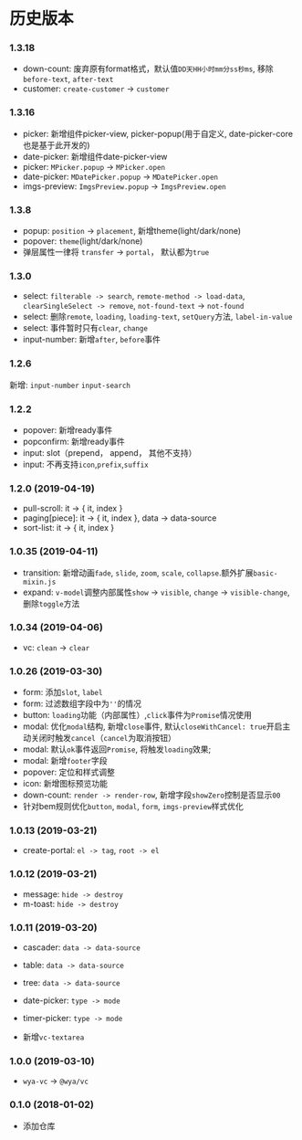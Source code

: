 # 历史版本
### 1.3.18
- down-count: 废弃原有format格式，默认值`DD天HH小时mm分ss秒ms`, 移除`before-text`, `after-text`
- customer: `create-customer` -> `customer`

### 1.3.16
- picker: 新增组件picker-view, picker-popup(用于自定义, date-picker-core也是基于此开发的)
- date-picker: 新增组件date-picker-view
- picker: `MPicker.popup` -> `MPicker.open`
- date-picker: `MDatePicker.popup` -> `MDatePicker.open`
- imgs-preview: `ImgsPreview.popup` -> `ImgsPreview.open`

### 1.3.8
- popup: `position` -> `placement`, 新增theme(light/dark/none)
- popover: `theme`(light/dark/none)
- 弹层属性一律将 `transfer` -> `portal`， 默认都为`true`

### 1.3.0
- select: `filterable -> search`, `remote-method -> load-data`, `clearSingleSelect -> remove`, `not-found-text` -> `not-found` 
- select: 删除`remote`, `loading`, `loading-text`, `setQuery`方法, `label-in-value`
- select: 事件暂时只有`clear`, `change`
- input-number: 新增`after`, `before`事件

### 1.2.6
新增: `input-number` `input-search`

### 1.2.2

- popover: 新增ready事件
- popconfirm: 新增ready事件
- input: slot（prepend， append， 其他不支持）
- input: 不再支持`icon`,`prefix`,`suffix`


### 1.2.0 (2019-04-19)

- pull-scroll: it -> { it, index }
- paging[piece]: it -> { it, index }, data -> data-source
- sort-list: it -> { it, index }

### 1.0.35 (2019-04-11)

- transition: 新增动画`fade`, `slide`, `zoom`, `scale`,  `collapse`.额外扩展`basic-mixin.js`
- expand: `v-model`调整内部属性`show` -> `visible`, `change` -> `visible-change`, 删除`toggle`方法

### 1.0.34 (2019-04-06)
- vc: `clean` -> `clear`

### 1.0.26 (2019-03-30)
- form: 添加`slot`, `label`
- form: 过滤数组字段中为`''`的情况
- button: `loading`功能（内部属性）,`click`事件为`Promise`情况使用
- modal: 优化`modal`结构, 新增`close`事件, 默认`closeWithCancel: true`开启主动关闭时触发`cancel`（`cancel`为取消按钮）
- modal: 默认`ok`事件返回`Promise`, 将触发`loading`效果;
- modal: 新增`footer`字段
- popover: 定位和样式调整
- icon: 新增图标预览功能
- down-count: `render -> render-row`, 新增字段`showZero`控制是否显示`00`
- 针对bem规则优化`button`, `modal`, `form`, `imgs-preview`样式优化 


### 1.0.13 (2019-03-21)
- create-portal: `el -> tag`, `root -> el`

### 1.0.12 (2019-03-21)

- message: `hide -> destroy`
- m-toast: `hide -> destroy`

### 1.0.11 (2019-03-20)

- cascader: `data -> data-source`
- table: `data -> data-source`
- tree: `data -> data-source`
- date-picker: `type -> mode`
- timer-picker: `type -> mode`

- 新增`vc-textarea`

### 1.0.0 (2019-03-10)
* `wya-vc` -> `@wya/vc`

### 0.1.0 (2018-01-02)

* 添加仓库
